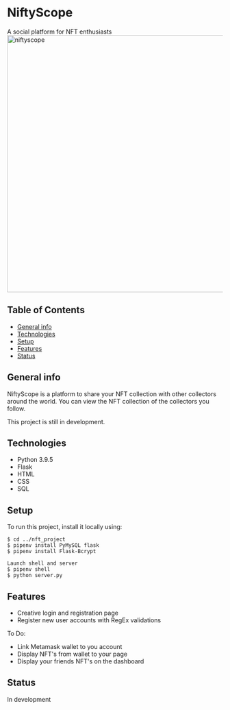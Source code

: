 # NiftyScope
A social platform for NFT enthusiasts
<img src="./nifty-gif.gif" alt="niftyscope" height="600">

## Table of Contents
* [General info](#general-info)
* [Technologies](#technologies)
* [Setup](#setup)
* [Features](#features)
* [Status](#status)

## General info
NiftyScope is a platform to share your NFT collection with other collectors around the world. You can view the NFT collection of the collectors you follow.

This project is still in development.

## Technologies
* Python 3.9.5
* Flask
* HTML
* CSS
* SQL

## Setup
To run this project, install it locally using:
```
$ cd ../nft_project
$ pipenv install PyMySQL flask
$ pipenv install Flask-Bcrypt

Launch shell and server
$ pipenv shell
$ python server.py
```

## Features
* Creative login and registration page
* Register new user accounts with RegEx validations

To Do:
* Link Metamask wallet to you account
* Display NFT's from wallet to your page
* Display your friends NFT's on the dashboard

## Status
In development
